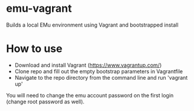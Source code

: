 emu-vagrant
===========

Builds a local EMu environment using Vagrant and bootstrapped install 

How to use
==========
* Download and install Vagrant (https://www.vagrantup.com/)
* Clone repo and fill out the empty bootstrap parameters in Vagrantfile
* Navigate to the repo directory from the command line and run 'vagrant up'


You will need to change the emu account password on the first login (change root password as well). 

